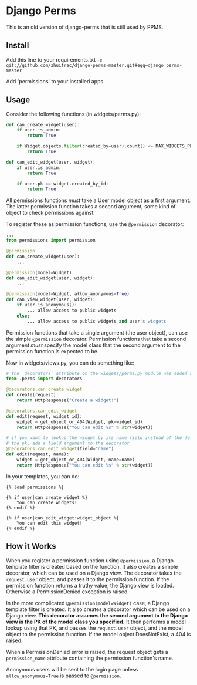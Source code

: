 # Django Perms
This is an old version of django-perms that is still used by PPMS.

## Install

Add this line to your requirements.txt
`-e git://github.com/zhuitrec/django-perms-master.git#egg=django_perms-master`

Add 'permissions' to your installed apps.

## Usage

Consider the following functions (in widgets/perms.py):

```python
def can_create_widget(user):
    if user.is_admin:
        return True

    if Widget.objects.filter(created_by=user).count() <= MAX_WIDGETS_PER_USER:
        return True

def can_edit_widget(user, widget):
    if user.is_admin:
        return True

    if user.pk == widget.created_by_id:
        return True
```

All permissions functions *must* take a User model object as a first argument. The latter permission function takes a second argument, some kind of object to check permissions against.

To register these as permission functions, use the `@permission` decorator:

```python
...
from permissions import permission

@permission
def can_create_widget(user):
    ...

@permission(model=Widget)
def can_edit_widget(user, widget):
    ...

@permission(model=Widget, allow_anonymous=True)
def can_view_widget(user, widget):
    if user.is_anonymous():
        ... allow access to public widgets
    else:
        ... allow access to public widgets and user's widgets
```

Permission functions that take a single argument (the user object), can use the simple `@permission` decorator. Permission functions that take a second argument *must* specify the model class that the second argument to the permission function is expected to be.

Now in widgets/views.py, you can do something like:

```python
# the `decorators` attribute on the widgets/perms.py module was added at runtime by the permissions app
from .perms import decorators

@decorators.can_create_widget
def create(request):
    return HttpResponse("Create a widget!")

@decorators.can_edit_widget
def edit(request, widget_id):
    widget = get_object_or_404(Widget, pk=widget_id)
    return HttpResponse("You can edit %s" % str(widget))

# if you want to lookup the widget by its name field instead of the default,
# the pk, add a field argument to the decorator
@decorators.can_edit_widget(field="name")
def edit(request, name):
    widget = get_object_or_404(Widget, name=name)
    return HttpResponse("You can edit %s" % str(widget))
```

In your templates, you can do:

```django
{% load permissions %}

{% if user|can_create_widget %}
    You can create widgets!
{% endif %}

{% if user|can_edit_widget:widget_object %}
    You can edit this widget!
{% endif %}
```


## How it Works

When you register a permission function using `@permission`, a Django template filter is created based on the function. It also creates a simple decorator, which can be used on a Django view. The decorator takes the `request.user` object, and passes it to the permission function. If the permission function returns a truthy value, the Django view is loaded. Otherwise a PermissionDenied exception is raised.

In the more complicated `@permission(model=Widget)` case, a Django template filter is created. It also creates a decorator which can be used on a Django view. **This decorator assumes the second argument to the Django view is the PK of the model class you specified.** It then performs a model lookup using that PK, and passes the `request.user` object, and the model object to the permission function. If the model object DoesNotExist, a 404 is raised.

When a PermissionDenied error is raised, the request object gets a `permission_name` attribute containing the permission function's name.

Anonymous users will be sent to the login page unless `allow_anonymous=True` is passed to `@permission`.
